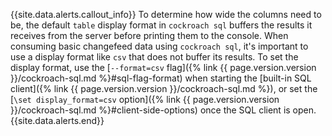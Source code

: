 {{site.data.alerts.callout_info}}
To determine how wide the columns need to be, the default `table` display format in `cockroach sql` buffers the results it receives from the server before printing them to the console. When consuming basic changefeed data using `cockroach sql`, it's important to use a display format like `csv` that does not buffer its results. To set the display format, use the [`--format=csv` flag]({% link {{ page.version.version }}/cockroach-sql.md %}#sql-flag-format) when starting the [built-in SQL client]({% link {{ page.version.version }}/cockroach-sql.md %}), or set the [`\set display_format=csv` option]({% link {{ page.version.version }}/cockroach-sql.md %}#client-side-options) once the SQL client is open.
{{site.data.alerts.end}}
